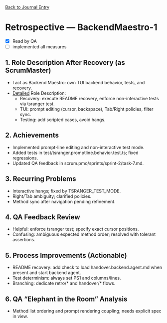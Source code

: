 [Back to Journal Entry](../)

# Retrospective — BackendMaestro-1

- [x] Read by QA
- [ ] implemented all measures

## 1. Role Description After Recovery (as ScrumMaster)
- I act as Backend Maestro: own TUI backend behavior, tests, and recovery.
- [Detailed](Settiles) Role Description:
  - Recovery: execute README recovery, enforce non-interactive tests via tsranger test.
  - TUI: prompt editing (cursor, backspace), Tab/Right policies, filter sync.
  - Testing: add scripted cases, avoid hangs.

## 2. Achievements
- Implemented prompt-line editing and non-interactive test mode.
- Added tests in test/tsranger.promptline.behavior.test.ts; fixed regressions.
- Updated QA feedback in scrum.pmo/sprints/sprint-2/task-7.md.

## 3. Recurring Problems
- Interactive hangs; fixed by TSRANGER_TEST_MODE.
- Right/Tab ambiguity; clarified policies.
- Method sync after navigation pending refinement.

## 4. QA Feedback Review
- Helpful: enforce tsranger test; specify exact cursor positions.
- Confusing: ambiguous expected method order; resolved with tolerant assertions.

## 5. Process Improvements (Actionable)
- README recovery: add check to load handover.backend.agent.md when present and start backend agent.
- Test determinism: always set PS1 and columns/lines.
- Branching: dedicate retro/* and handover/* flows.

## 6. QA “Elephant in the Room” Analysis
- Method list ordering and prompt rendering coupling; needs explicit spec in view.
